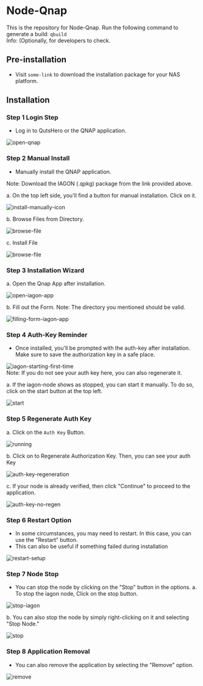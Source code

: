 # Node-Qnap

This is the repository for Node-Qnap. Run the following command to generate a build: ``` qbuild ``` <br/>
Info: (Optionally, for developers to check.

## Pre-installation

- Visit `some-link` to download the installation package for your NAS platform.


## Installation

### Step 1 Login Step
- Log in to QutsHero or the QNAP application.

![open-qnap](./assets/1-open-qnap.png)

### Step 2 Manual Install
- Manually install the QNAP application.

Note: Download the IAGON (.qpkg) package from the link provided above.

a. On the top left side, you'll find a button for manual installation. Click on it.

![install-manually-icon](./assets/2-install-manually-icon.png)

b. Browse Files from Directory.

![browse-file](./assets/3-browse-file.png)

c. Install File  

![browse-file](./assets/4-install-file.png)

### Step 3 Installation Wizard 

a. Open the Qnap App after installation.

![open-iagon-app](./assets/5-open-iagon-app.png)

b. Fill out the Form.
Note: The directory you mentioned should be valid.

![filling-form-iagon-app](./assets/6-fill-out-form.png)
    

### Step 4 Auth-Key Reminder
- Once installed, you'll be prompted with the auth-key after installation. Make sure to save the authorization key in a safe place.

![iagon-starting-first-time](./assets/running.png)
<br/>
Note: If you do not see your auth key here, you can also regenerate it.

a. If the iagon-node shows as stopped, you can start it manually. To do so, click on the start button at the top left.

![start](./assets/start-iagon.png)  

### Step 5 Regenerate Auth Key
a. Click on the `Auth Key` Button.

![running](./assets/running.png)

b. Click on to Regenerate Authorization Key.
Then, you can see your auth Key

![auth-key-regeneration](./assets/auth-key-gen.png)

c. If your node is already verified, then click "Continue" to proceed to the application.

![auth-key-no-regen](./assets/auth-key-no-gen.png)
    
### Step 6 Restart Option
- In some circumstances, you may need to restart. In this case, you can use the "Restart" button.
- This can also be useful if something failed during installation

![restart-setup](./assets/restart.png)


### Step 7 Node Stop
- You can stop the node by clicking on the "Stop" button in the options.
a. To stop the iagon node, Click on the stop button.

![stop-iagon](./assets/stop-iagon.png)

b. You can also stop the node by simply right-clicking on it and selecting "Stop Node."

![stop](./assets/13-stop.png)


### Step 8 Application Removal
- You can also remove the application by selecting the "Remove" option.

![remove](./assets/14-remove.png)


     
     


